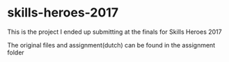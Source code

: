 # skills-heroes-2017

This is the project I ended up submitting at the finals for Skills Heroes 2017

The original files and assignment(dutch) can be found in the assignment folder